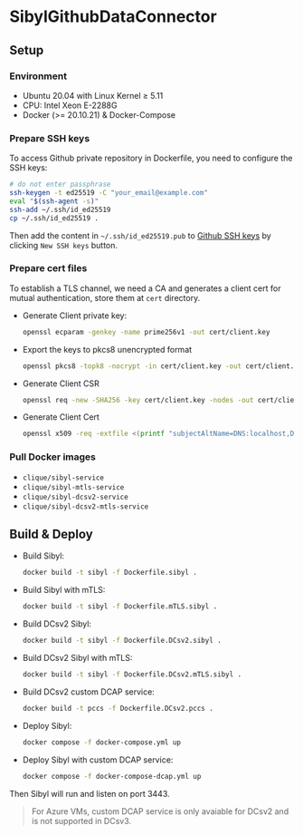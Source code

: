 # SibylGithubDataConnector

## Setup

### Environment 

- Ubuntu 20.04 with Linux Kernel ≥ 5.11
- CPU: Intel Xeon E-2288G
- Docker (>= 20.10.21) & Docker-Compose

### Prepare SSH keys

To access Github private repository in Dockerfile, you need to configure the SSH keys: 

```bash
# do not enter passphrase
ssh-keygen -t ed25519 -C "your_email@example.com"
eval "$(ssh-agent -s)"
ssh-add ~/.ssh/id_ed25519
cp ~/.ssh/id_ed25519 .
```

Then add the content in `~/.ssh/id_ed25519.pub` to [Github SSH keys](https://github.com/settings/keys) by clicking `New SSH keys` button.

### Prepare cert files

To establish a TLS channel, we need a CA and generates a client cert for mutual authentication, store them at `cert` directory.

* Generate Client private key:
 
  ```bash
  openssl ecparam -genkey -name prime256v1 -out cert/client.key
  ```

* Export the keys to pkcs8 unencrypted format 
  
  ```bash
  openssl pkcs8 -topk8 -nocrypt -in cert/client.key -out cert/client.pkcs8
  ```

* Generate Client CSR 
  
  ```bash
  openssl req -new -SHA256 -key cert/client.key -nodes -out cert/client.csr
  ```

* Generate Client Cert 

  ```bash
  openssl x509 -req -extfile <(printf "subjectAltName=DNS:localhost,DNS:www.example.com") -days 3650 -in cert/client.csr -CA cert/ca.crt -CAkey cert/ca.key -CAcreateserial -out cert/client.crt
  ```

### Pull Docker images

* `clique/sibyl-service`
* `clique/sibyl-mtls-service`
* `clique/sibyl-dcsv2-service`
* `clique/sibyl-dcsv2-mtls-service`

## Build & Deploy

* Build Sibyl: 

  ```bash
  docker build -t sibyl -f Dockerfile.sibyl .
  ```

* Build Sibyl with mTLS: 

  ```bash
  docker build -t sibyl -f Dockerfile.mTLS.sibyl .
  ```

* Build DCsv2 Sibyl:

  ```bash
  docker build -t sibyl -f Dockerfile.DCsv2.sibyl .
  ```

* Build DCsv2 Sibyl with mTLS:

  ```bash
  docker build -t sibyl -f Dockerfile.DCsv2.mTLS.sibyl .
  ```

* Build DCsv2 custom DCAP service:

  ```bash
  docker build -t pccs -f Dockerfile.DCsv2.pccs .
  ```

* Deploy Sibyl:

  ```bash
  docker compose -f docker-compose.yml up
  ```

* Deploy Sibyl with custom DCAP service:

  ```bash
  docker compose -f docker-compose-dcap.yml up
  ```

Then Sibyl will run and listen on port 3443.

> For Azure VMs, custom DCAP service is only avaiable for DCsv2 and is not supported in DCsv3.